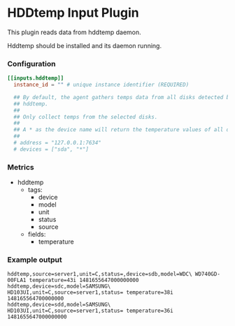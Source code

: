 # HDDtemp Input Plugin

This plugin reads data from hddtemp daemon.

Hddtemp should be installed and its daemon running.

### Configuration

```toml
[[inputs.hddtemp]]
  instance_id = "" # unique instance identifier (REQUIRED)

  ## By default, the agent gathers temps data from all disks detected by the
  ## hddtemp.
  ##
  ## Only collect temps from the selected disks.
  ##
  ## A * as the device name will return the temperature values of all disks.
  ##
  # address = "127.0.0.1:7634"
  # devices = ["sda", "*"]
```

### Metrics

- hddtemp
    - tags:
        - device
        - model
        - unit
        - status
        - source
    - fields:
        - temperature

### Example output

```
hddtemp,source=server1,unit=C,status=,device=sdb,model=WDC\ WD740GD-00FLA1 temperature=43i 1481655647000000000
hddtemp,device=sdc,model=SAMSUNG\ HD103UI,unit=C,source=server1,status= temperature=38i 148165564700000000
hddtemp,device=sdd,model=SAMSUNG\ HD103UI,unit=C,source=server1,status= temperature=36i 1481655647000000000
```
